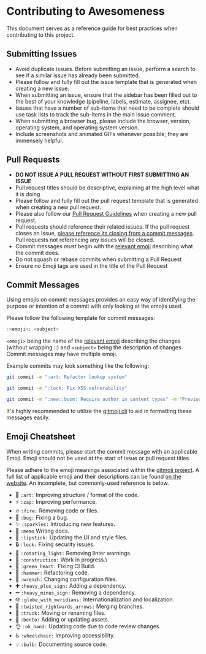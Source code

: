 # Contributing to Awesomeness

This document serves as a reference guide for best practices when contributing to this project.

## Submitting Issues
- Avoid duplicate issues. Before submitting an issue, perform a search to see if a similar issue has already been submitted.
- Please follow and fully fill out the issue template that is generated when creating a new issue.
- When submitting an issue, ensure that the sidebar has been filled out to the best of your knowledge (pipeline, labels, estimate, assignee, etc).
- Issues that have a number of sub-items that need to be complete should use task lists to track the sub-items in the main issue comment.
- When submitting a browser bug, please include the browser, version, operating system, and operating system version.
- Include screenshots and animated GIFs whenever possible; they are immensely helpful.

## Pull Requests
- **DO NOT ISSUE A PULL REQUEST WITHOUT FIRST SUBMITTING AN ISSUE**
- Pull request titles should be descriptive, explaining at the high level what it is doing
- Please follow and fully fill out the pull request template that is generated when creating a new pull request.
- Please also follow our [Pull Request Guidelines](#issue-guidelines) when creating a new pull request.
- Pull requests should reference their related issues. If the pull request closes an issue, [please reference its closing from a commit messages](https://help.github.com/articles/closing-issues-via-commit-messages/). Pull requests not referencing any issues will be closed.
- Commit messages _must_ begin with the [relevant emoji](#emoji-cheatsheet) describing what the commit does.
- Do not squash or rebase commits when submitting a Pull Request
- Ensure no Emoji tags are used in the title of the Pull Request

## Commit Messages
Using emojis on commit messages provides an easy way of identifying the purpose or intention of a commit with only looking at the emojis used.

Please follow the following template for commit messages:
```bash
:<emoji>: <subject>
```
`<emoji>` being the name of the [relevant emoji](#emoji-cheatsheet) describing the changes (without wrapping ::) and `<subject>` being the description of changes. Commit messages may have multiple emoji.

Example commits may look something like the following:

```bash
git commit -m ":art: Refactor lookup system"
```

```bash
git commit -m ":lock: Fix XSS vulnerability"
```

```bash
git commit -m ":new::boom: Require author in content types" -m "Previously working content types will now throw if author is not present, so this is a breaking change"
```

It's highly recommended to utilize the [gitmoji cli](https://github.com/carloscuesta/gitmoji-cli) to aid in formatting these messages easily.

## Emoji Cheatsheet
When writing commits, please start the commit message with an applicable Emoji. Emoji should not be used at the start of issue or pull request titles.

Please adhere to the emoji meanings associated within the [gitmoji project](https://github.com/carloscuesta/gitmoji/). A full list of applicable emoji and their descriptions can be found [on the website](https://gitmoji.carloscuesta.me/). An incomplete, but commonly-used reference is below.

- :art: `:art:` Improving structure / format of the code.
- :zap: `:zap:` Improving performance.
- :fire: `:fire:` Removing code or files.
- :bug: `:bug:` Fixing a bug.
- :sparkles: `:sparkles:` Introducing new features.
- :memo: `:memo` Writing docs.
- :lipstick: `:lipstick:` Updating the UI and style files.
- :lock: `:lock:` Fixing security issues.
- :rotating_light: `:rotating_light:` Removing linter warnings.
- :construction: `:construction:` Work in progress.\
- :green_heart: `:green_heart:` Fixing CI Build.
- :hammer: `:hammer:` Refactoring code.
- :wrench: `:wrench:` Changing configuration files.
- :heavy_plus_sign: `:heavy_plus_sign:` Adding a dependency.
- :heavy_minus_sign: `:heavy_minus_sign:` Removing a dependency.
- :globe_with_meridians: `:globe_with_meridians:` Internationalization and localization.
- :twisted_rightwards_arrows: `:twisted_rightwards_arrows:` Merging branches.
- :truck: `:truck:` Moving or renaming files.
- :bento: `:bento:` Adding or updating assets.
- :ok_hand: `:ok_hand:` Updating code due to code review changes.
- :wheelchair: `:wheelchair:` Improving accessibility.
- :bulb: `:bulb:` Documenting source code.
